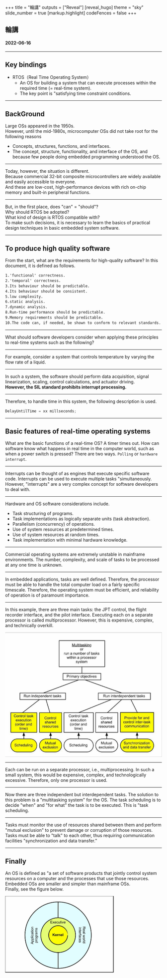 +++
title = "輪講"
outputs = ["Reveal"]
[reveal_hugo]
theme = "sky"
slide_number = true
[markup.highlight]
codeFences = false
+++

## 輪講

#### 2022-06-16

---

## Key bindings

- RTOS（Real Time Operating System）
  - An OS for building a system that can execute processes within the required time (= real-time system).
  - The key point is "satisfying time constraint conditions.

---

## BackGround

<!-- 大型OSは1950年代に登場しました．
しかし，1980年代の半ばまで，マイコンOSは以下の理由から定着しませんでした．
概念，構造，機能，インターフェース
そして，組み込みプログラミングをする人たちの中に，OSを理解している人が少なかったためです． -->

Large OSs appeared in the 1950s.  
However, until the mid-1980s, microcomputer OSs did not take root for the following reasons

- Concepts, structures, functions, and interfaces.
- The concept, structure, functionality, and interface of the OS, and because few people doing embedded programming understood the OS.

---

<!-- しかし現在では，事情が異なります
商用の32bitの複合マイコンが普及していて，誰もが手軽に入手できます．
そしてこれらは，これらは低コストで高性能なデバイスであり、豊富なオンチップメモリと周辺機能を内蔵しています． -->

Today, however, the situation is different.  
Because commercial 32-bit composite microcontrollers are widely available and easily accessible to everyone.  
And these are low-cost, high-performance devices with rich on-chip memory and built-in peripheral functions.

---

<!-- しかし，そもそも，「できる」こと=「やるべき」ことなのか？
なぜRTOSを採用するのか？
RTOSが適合する設計とはどのようなものなのか？
このような判断をするために，基本的な組み込みシステムのソフトウェアにおける実用的な設計手法の基礎を学ぶ必要があります． -->

But, in the first place, does "can" = "should"?  
Why should RTOS be adopted?  
What kind of design is RTOS compatible with?  
To make such decisions, it is necessary to learn the basics of practical design techniques in basic embedded system software.

---

## To produce high quality software

<!-- 高品質なソフトウェアの条件とは何でしょう？
本書では，以下のように定義されています． -->

From the start, what are the requirements for high-quality software?
In this document, it is defined as follows.

```md
1.'functional' correctness.
2.'temporal' correctness.
3.Its behaviour should be predictable.
4.Its behaviour should be consistent.
5.low complexity.
6.static analysis.
7.dynamic analysis.
8.Run-time performance should be predictable.
9.Memory requirements should be predictable.
10.The code can, if needed, be shown to conform to relevant standards.
```

---

What should software developers consider when applying these principles to real-time systems such as the following?

---

For example, consider a system that controls temperature by varying the flow rate of a liquid.

---

In such a system, the software should perform data acquisition, signal linearization, scaling, control calculations, and actuator driving.  
**However, the SIL standard prohibits interrupt processing.**

---

Therefore, to handle time in this system, the following description is used.

```c
DelayUntilTime = xx millseconds;
```

---

## Basic features of real-time operating systems

What are the basic functions of a real-time OS?
A timer times out. How can software know what happens in real time in the computer world, such as when a power switch is pressed?
There are two ways. `Polling` or `hardware interrupt`.

---

Interrupts can be thought of as engines that execute specific software code.
Interrupts can be used to execute multiple tasks "simultaneously.
However, "interrupts" are a very complex concept for software developers to deal with.

<!-- The central function of an operating system is to remove this burden from the code author; the OS removes the complexity of the computer from the programmer, allowing the programmer to focus on his or her primary task. -->

---

Hardware and OS software considerations include.

- Task structuring of programs.
- Task implementations as logically separate units (task abstraction).
- Parallelism (concurrency) of operations.
- Use of system resources at predetermined times.
- Use of system resources at random times.
- Task implementation with minimal hardware knowledge.

---

Commercial operating systems are extremely unstable in mainframe environments. The number, complexity, and scale of tasks to be processed at any one time is unknown.

---

In embedded applications, tasks are well defined. Therefore, the processor must be able to handle the total computer load on a fairly specific timescale.
Therefore, the operating system must be efficient, and reliability of operation is of paramount importance.

---

In this example, there are three main tasks: the JPT control, the flight recorder interface, and the pilot interface.
Executing each on a separate processor is called multiprocessor.
However, this is expensive, complex, and technically overkill.

<img src="images/figure_1.png">

---

Each can be run on a separate processor, i.e., multiprocessing. In such a small system, this would be expensive, complex, and technologically excessive. Therefore, only one processor is used.

<!-- Note A single-processor multitasking design is called a "multitasking" system and is distinguished from a multiprocessor. -->

---

Now there are three independent but interdependent tasks.
The solution to this problem is a "multitasking system" for the OS.
The task scheduling is to decide "when" and "for what" the task is to be executed. This is "task scheduling.

---

Tasks must monitor the use of resources shared between them and perform "mutual exclusion" to prevent damage or corruption of those resources.
Tasks must be able to "talk" to each other, thus requiring communication facilities "synchronization and data transfer."

<!-- For example, implement several independent control channels on a single-board digital controller. These tasks can proceed without the need to communicate with each other. -->

---

## Finally

An OS is defined as "a set of software products that jointly control system resources on a computer and the processes that use those resources.
Embedded OSs are smaller and simpler than mainframe OSs.  
Finally, see the figure below.

<img src="images/figure_2.png">
